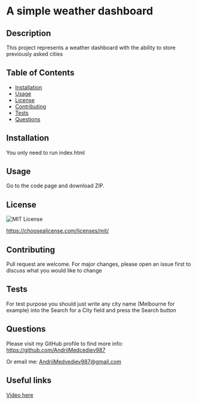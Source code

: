 # A simple weather dashboard
  
## Description

This project represents a weather dashboard with the ability to store previously asked cities

## Table of Contents
- [Installation](#installation)
- [Usage](#usage)
- [License](#license)
- [Contributing](#contributing)
- [Tests](#tests)
- [Questions](#questions)

## Installation

You only need to run index.html

## Usage

Go to the code page and download ZIP.

## License


![MIT License](https://img.shields.io/badge/License-MIT-red)

https://choosealicense.com/licenses/mit/


## Contributing

Pull request are welcome. For major changes, please open an issue first to discuss what you would like to change

## Tests

For test purpose you should just write any city name (Melbourne for example) into the Search for a City field and press the Search button

## Questions

Please visit my GitHub profile to find more info: 
https://github.com/AndriiMedcediev987

Or email me:
[AndriiMedvediev987@gmail.com](mailto:AndriiMedvediev987@gmail.com)

## Useful links
[Video here](https://github.com/AndriiMedvediev987/andrii-readme-generator/assets/144401796/230651ac-f0d4-4d9f-ab38-8f442073f0c3)
